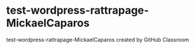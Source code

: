 # test-wordpress-rattrapage-MickaelCaparos
test-wordpress-rattrapage-MickaelCaparos created by GitHub Classroom

